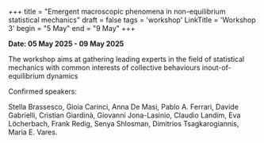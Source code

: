 +++
title = "Emergent macroscopic phenomena in non-equilibrium statistical mechanics"
draft = false
tags = 'workshop'
LinkTitle = 'Workshop 3'
begin = "5 May"
end = "9 May"
+++


**Date: 05 May 2025 - 09 May 2025**



The workshop aims at gathering leading experts in the field of statistical mechanics with common interests of collective behaviours inout-of-equilibrium dynamics


Confirmed speakers:

Stella Brassesco, Gioia Carinci, Anna De Masi, Pablo A. Ferrari, Davide Gabrielli, Cristian Giardinà, Giovanni Jona-Lasinio, Claudio Landim, Eva Löcherbach, Frank Redig, Senya Shlosman, Dimitrios Tsagkarogiannis, Maria E. Vares.
